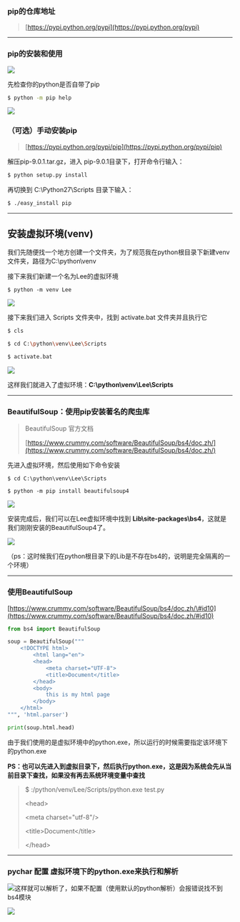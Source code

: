 ### pip的仓库地址

> [https://pypi.python.org/pypi](https://pypi.python.org/pypi)

---

### pip的安装和使用

![](/assets/asdaqweqweqweimport.png)

先检查你的python是否自带了pip

```bash
$ python -m pip help
```

![](/assets/124123import.png)

### （可选）手动安装pip

> [https://pypi.python.org/pypi/pip](https://pypi.python.org/pypi/pip)

解压pip-9.0.1.tar.gz，进入 pip-9.0.1目录下，打开命令行输入：

```bash
$ python setup.py install
```

再切换到 C:\Python27\Scripts 目录下输入：

```bash
$ ./easy_install pip
```

---

## 安装虚拟环境\(venv\)

我们先随便找一个地方创建一个文件夹，为了规范我在python根目录下新建venv文件夹，路径为C:\python\venv

接下来我们新建一个名为Lee的虚拟环境

```
$ python -m venv Lee
```

![](/assets/124245import.png)

接下来我们进入 Scripts 文件夹中，找到 activate.bat 文件夹并且执行它

```bash
$ cls

$ cd C:\python\venv\Lee\Scripts

$ activate.bat
```

![](/assets/1435324import.png)

这样我们就进入了虚拟环境：**C:\python\venv\Lee\Scripts**

---

### BeautifulSoup：使用pip安装著名的爬虫库

> BeautifulSoup 官方文档
>
> [https://www.crummy.com/software/BeautifulSoup/bs4/doc.zh/](https://www.crummy.com/software/BeautifulSoup/bs4/doc.zh/)

先进入虚拟环境，然后使用如下命令安装

```
$ cd C:\python\venv\Lee\Scripts

$ python -m pip install beautifulsoup4
```

![](/assets/12341234234import.png)

安装完成后，我们可以在Lee虚拟环境中找到 **Lib\site-packages\bs4**，这就是我们刚刚安装的BeautifulSoup4了。

![](/assets/13123123123import.png)

（ps：这时候我们在python根目录下的Lib是不存在bs4的，说明是完全隔离的一个环境）

---

### 使用BeautifulSoup

[https://www.crummy.com/software/BeautifulSoup/bs4/doc.zh/\#id10](https://www.crummy.com/software/BeautifulSoup/bs4/doc.zh/#id10)

```py
from bs4 import BeautifulSoup

soup = BeautifulSoup("""
    <!DOCTYPE html>
        <html lang="en">
        <head>
            <meta charset="UTF-8">
            <title>Document</title>
        </head>
        <body>
            this is my html page
        </body>
    </html>
""", 'html.parser')

print(soup.html.head)
```

由于我们使用的是虚拟环境中的python.exe，所以运行的时候需要指定该环境下的python.exe

**PS：也可以先进入到虚拟目录下，然后执行python.exe，这是因为系统会先从当前目录下查找，如果没有再去系统环境变量中查找**

> $ :/python/venv/Lee/Scripts/python.exe test.py
>
> &lt;head&gt;
>
> &lt;meta charset="utf-8"/&gt;
>
> &lt;title&gt;Document&lt;/title&gt;
>
> &lt;/head&gt;

---

### pychar 配置 虚拟环境下的python.exe来执行和解析

![](/assets/15123123123import.png)这样就可以解析了，如果不配置（使用默认的python解析）会报错说找不到bs4模块

![](/assets/3524625626import.png)

